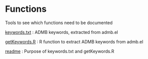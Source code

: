 #  Functions

Tools to see which functions need to be documented

[keywords.txt][2]
:  ADMB keywords, extracted from admb.el

[getKeywords.R][4]
:  R function to extract ADMB keywords from admb.el

[readme][5]
:  Purpose of keywords.txt and getKeywords.R



[2]: functions/keywords.txt
[4]: functions/getKeywords.R
[5]: functions/README.html
